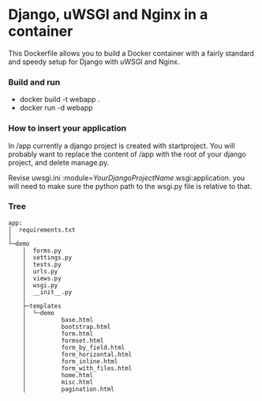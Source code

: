 # Django, uWSGI and Nginx in a container

This Dockerfile allows you to build a Docker container with a fairly standard
and speedy setup for Django with uWSGI and Nginx.

### Build and run
* docker build -t webapp .
* docker run -d webapp

### How to insert your application

In /app currently a django project is created with startproject. You will
probably want to replace the content of /app with the root of your django
project, and delete manage.py.

Revise uwsgi.ini :module=*YourDjangoProjectName*.wsgi:application. you will need to make sure the python path
to the wsgi.py file is relative to that.

### Tree
``` 
app:
│  requirements.txt
│
└─demo
    │  forms.py
    │  settings.py
    │  tests.py
    │  urls.py
    │  views.py
    │  wsgi.py
    │  __init__.py
    │
    ├─templates
    │  └─demo
    │          base.html
    │          bootstrap.html
    │          form.html
    │          formset.html
    │          form_by_field.html
    │          form_horizontal.html
    │          form_inline.html
    │          form_with_files.html
    │          home.html
    │          misc.html
    │          pagination.html
``` 
